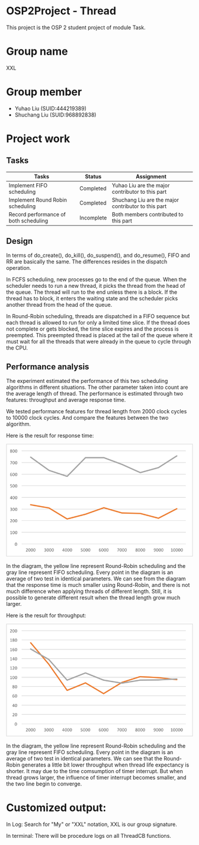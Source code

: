 # OSP2Project - Thread

This project is the OSP 2 student project of module Task.

# Group name

XXL

# Group member

* Yuhao Liu (SUID:444219389)
* Shuchang Liu (SUID:968892838)

# Project work

## Tasks

|Tasks		|Status	|Assignment	|
|-----------|-------|-----------|
|Implement FIFO scheduling	|Completed|Yuhao Liu are the major contributor to this part|
|Implement Round Robin scheduling	|Completed|Shuchang Liu are the major contributor to this part|
|Record performance of both scheduling	|Incomplete|Both members contributed to this part|

## Design

In terms of do_create(), do_kill(), do_suspend(), and do_resume(), FIFO and RR are basically the same. The differences resides in the dispatch operation.

In FCFS scheduling, new processes go to the end of the queue. When the scheduler needs to run a new thread, it picks the thread from the head of the queue. The thread will run to the end unless there is a block. If the thread has to block, it enters the waiting state and the scheduler picks another thread from the head of the queue.

In Round-Robin scheduling, threads are dispatched in a FIFO sequence but each thread is allowed to run for only a limited time slice. If the thread does not complete or gets blocked, the time slice expires and the process is preempted. This preempted thread is placed at the tail of the queue where it must wait for all the threads that were already in the queue to cycle through the CPU.

## Performance analysis

The experiment estimated the performance of this two scheduling algorithms in different situations. The other parameter taken into count are the average length of thread. The performance is estimated through two features: throughput and average response time. 

We tested performance features for thread length from 2000 clock cycles to 10000 clock cycles. And compare the features between the two algorithm.

Here is the result for response time:

![Response time](./log/responsetime.png)

In the diagram, the yellow line represent Round-Robin scheduling and the gray line represent FIFO scheduling. Every point in the diagram is an average of two test in identical parameters. We can see from the diagram that the response time is much smaller using Round-Robin, and there is not much difference when applying threads of different length. Still, it is possible to generate different result when the thread length grow much larger. 

Here is the result for throughput:

![Throughput](./log/throughput.png)

In the diagram, the yellow line represent Round-Robin scheduling and the gray line represent FIFO scheduling. Every point in the diagram is an average of two test in identical parameters. We can see that the Round-Robin generates a little bit lower throughput when thread life expectancy is shorter. It may due to the time comsumption of timer interrupt. But when thread grows larger, the influence of timer interrupt becomes smaller, and the two line begin to converge.



# Customized output:

In Log: Search for "My" or "XXL" notation, XXL is our group signature. 

In terminal: There will be procedure logs on all ThreadCB functions.